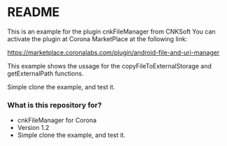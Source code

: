 # README #

This is an example for the plugin cnkFileManager from CNKSoft
You can activate the plugin at Corona MarketPlace at the following link:


https://marketplace.coronalabs.com/plugin/android-file-and-uri-manager

This example shows the ussage for the copyFileToExternalStorage and getExternalPath functions.


Simple clone the example, and test it.



### What is this repository for? ###

* cnkFileManager for Corona
* Version 1.2
* Simple clone the example, and test it.





